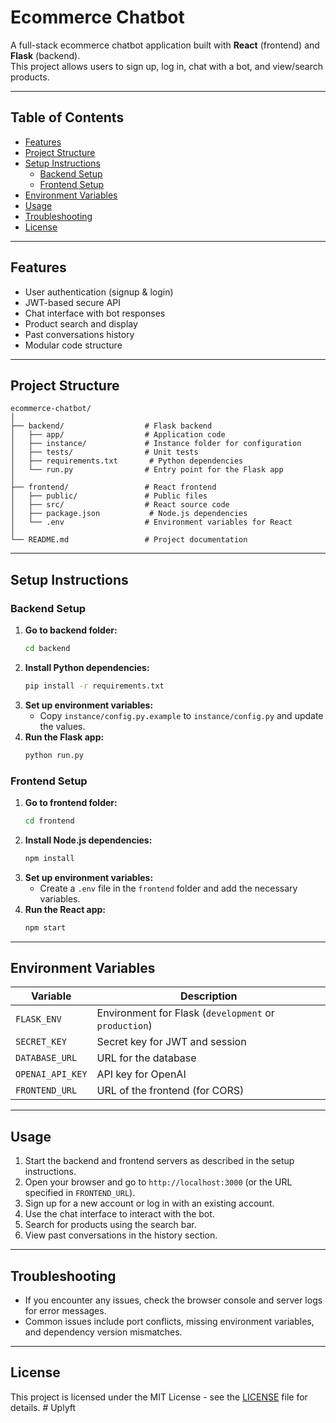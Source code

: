 # Ecommerce Chatbot

A full-stack ecommerce chatbot application built with **React** (frontend) and **Flask** (backend).  
This project allows users to sign up, log in, chat with a bot, and view/search products.

---

## Table of Contents

- [Features](#features)
- [Project Structure](#project-structure)
- [Setup Instructions](#setup-instructions)
  - [Backend Setup](#backend-setup)
  - [Frontend Setup](#frontend-setup)
- [Environment Variables](#environment-variables)
- [Usage](#usage)
- [Troubleshooting](#troubleshooting)
- [License](#license)

---

## Features

- User authentication (signup & login)
- JWT-based secure API
- Chat interface with bot responses
- Product search and display
- Past conversations history
- Modular code structure

---

## Project Structure

```
ecommerce-chatbot/
│
├── backend/                  # Flask backend
│   ├── app/                  # Application code
│   ├── instance/             # Instance folder for configuration
│   ├── tests/                # Unit tests
│   ├── requirements.txt       # Python dependencies
│   └── run.py                # Entry point for the Flask app
│
├── frontend/                 # React frontend
│   ├── public/               # Public files
│   ├── src/                  # React source code
│   ├── package.json           # Node.js dependencies
│   └── .env                  # Environment variables for React
│
└── README.md                 # Project documentation
```

---

## Setup Instructions

### Backend Setup

1. **Go to backend folder:**
   ```sh
   cd backend
   ```
2. **Install Python dependencies:**
   ```sh
   pip install -r requirements.txt
   ```
3. **Set up environment variables:**
   - Copy `instance/config.py.example` to `instance/config.py` and update the values.
4. **Run the Flask app:**
   ```sh
   python run.py
   ```

### Frontend Setup

1. **Go to frontend folder:**
   ```sh
   cd frontend
   ```
2. **Install Node.js dependencies:**
   ```sh
   npm install
   ```
3. **Set up environment variables:**
   - Create a `.env` file in the `frontend` folder and add the necessary variables.
4. **Run the React app:**
   ```sh
   npm start
   ```

---

## Environment Variables

| Variable                | Description                          |
|-------------------------|--------------------------------------|
| `FLASK_ENV`            | Environment for Flask (`development` or `production`) |
| `SECRET_KEY`           | Secret key for JWT and session      |
| `DATABASE_URL`         | URL for the database                 |
| `OPENAI_API_KEY`       | API key for OpenAI                   |
| `FRONTEND_URL`         | URL of the frontend (for CORS)      |

---

## Usage

1. Start the backend and frontend servers as described in the setup instructions.
2. Open your browser and go to `http://localhost:3000` (or the URL specified in `FRONTEND_URL`).
3. Sign up for a new account or log in with an existing account.
4. Use the chat interface to interact with the bot.
5. Search for products using the search bar.
6. View past conversations in the history section.

---

## Troubleshooting

- If you encounter any issues, check the browser console and server logs for error messages.
- Common issues include port conflicts, missing environment variables, and dependency version mismatches.

---

## License

This project is licensed under the MIT License - see the [LICENSE](LICENSE) file for details.
#   U p l y f t 
 
 
